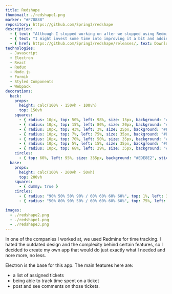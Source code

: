 ```yaml
---
title: Redshape
thumbnail: ./redshape1.png
marker: "#F78888"
repository: https://github.com/Spring3/redshape
description:
  - { text: "Although I stopped working on after we stopped using Redmine, it is being used by several people, who discovered it though internet." }
  - { text: "I might invest some time into improving it a bit and adding new changes. But no promises as I don't feel motivated to get back to it most of the time." }
  - { href: https://github.com/Spring3/redshape/releases/, text: Download the latest release }
technologies:
  - Javascript
  - Electron
  - React
  - Redux
  - Node.js
  - Formik
  - Styled Components
  - Webpack
decorations:
  back:
    props:
      height: calc(100% - 150vh - 100vh)
      top: 150vh
    squares:
      - { radius: 10px, top: 50%, left: 98%, size: 15px, background: "#FFAE5A", sticky: true }
      - { radius: 10px, top: 15%, left: 80%, size: 20px, background: "#EDE8E2", sticky: true }
      - { radius: 10px, top: 43%, left: 3%, size: 25px, background: "#F57B51", sticky: true }
      - { radius: 10px, top: 7%, left: 75%, size: 35px, background: "#BED5AE", sticky: true }
      - { radius: 10px, top: 70%, left: 50%, size: 35px, background: "#EDE8E2", sticky: true }
      - { radius: 10px, top: 5%, left: 15%, size: 35px, background: "#81A78C", sticky: true }
      - { radius: 10px, top: 68%, left: 29%, size: 35px, background: "#FFA9AA", sticky: true }
    circles:
      - { top: 60%, left: 95%, size: 355px, background: "#EDE8E2", sticky: true }
  base:
    props:
      height: calc(100% - 200vh - 50vh)
      top: 200vh
    squares:
      - { dummy: true }
    circles:
      - { radius: "90% 50% 50% 90% / 60% 60% 60% 60%", top: 1%, left: 30%, size: 155px, background: "#A2C5C6", sticky: true }
      - { radius: "50% 80% 90% 50% / 60% 60% 60% 60%", top: 75%, left: 0%, size: 235px, background: "#BED5AE", sticky: true }

images:
  - ./redshape2.png
  - ./redshape1.png
  - ./redshape3.png
---
```


In one of the companies I worked at, we used Redmine for time tracking. I hated the outdated design and the complexity behind certain features, so I decided to create my own app that would do just exactly what I needed and nore more, no less.

Electron is the base for this app. The main features here are:
- a list of assigned tickets
- being able to track time spent on a ticket
- post and see comments on those tickets.
